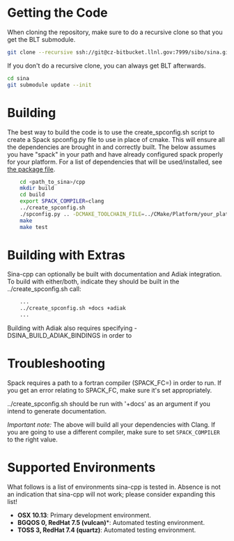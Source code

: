 # Getting the Code
When cloning the repository, make sure to do a recursive clone so that you get
the BLT submodule.

```bash
git clone --recursive ssh://git@cz-bitbucket.llnl.gov:7999/sibo/sina.git
```

If you don't do a recursive clone, you can always get BLT afterwards.

```bash
cd sina
git submodule update --init
```

# Building

The best way to build the code is to use the create\_spconfig.sh script to
create a Spack spconfig.py file to use in place of cmake. This will
ensure all the dependencies are brought in and correctly built. The below
assumes you have "spack" in your path and have already configured spack
properly for your platform. For a list of dependencies that will be
used/installed, see [the package file](package.py).

```bash
    cd <path_to_sina>/cpp 
    mkdir build
    cd build
    export SPACK_COMPILER=clang
    ../create_spconfig.sh
    ./spconfig.py .. -DCMAKE_TOOLCHAIN_FILE=../CMake/Platform/your_platform_file.cmake
    make
    make test
```

# Building with Extras

Sina-cpp can optionally be built with documentation and Adiak integration. To build
with either/both, indicate they should be built in the ../create_spconfig.sh call:

```bash
    ...
    ../create_spconfig.sh +docs +adiak
    ...
```

Building with Adiak also requires specifying -DSINA_BUILD_ADIAK_BINDINGS in order to 


# Troubleshooting

Spack requires a path to a fortran compiler (SPACK_FC=<path>) in order to run. If you get an error relating to SPACK_FC, make sure it's set appropriately.

../create_spconfig.sh should be run with '+docs' as an argument if you intend to generate documentation.


*Important note:*
The above will build all your dependencies with Clang. If you are going to
use a different compiler, make sure to set `SPACK_COMPILER` to the right
value.


# Supported Environments

What follows is a list of environments sina-cpp is tested in.
Absence is not an indication that sina-cpp will not work;
please consider expanding this list!

- **OSX 10.13**: Primary development environment.
- **BGQOS 0, RedHat 7.5 (vulcan)***: Automated testing environment.
- **TOSS 3, RedHat 7.4 (quartz)**: Automated testing environment.
